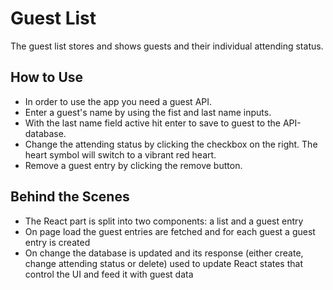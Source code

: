 # Guest List

The guest list stores and shows guests and their individual attending status.

## How to Use

- In order to use the app you need a guest API.
- Enter a guest's name by using the fist and last name inputs.
- With the last name field active hit enter to save to guest to the API-database.
- Change the attending status by clicking the checkbox on the right. The heart symbol will switch to a vibrant red heart.
- Remove a guest entry by clicking the remove button.

## Behind the Scenes

- The React part is split into two components: a list and a guest entry
- On page load the guest entries are fetched and for each guest a guest entry is created
- On change the database is updated and its response (either create, change attending status or delete) used to update React states that control the UI and feed it with guest data
